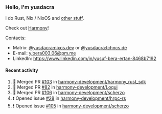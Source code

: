 ### Hello, I'm yusdacra

I do Rust, Nix / NixOS and [other stuff](https://yusdacra.gitlab.io/about).

Check out [Harmony](https://github.com/harmony-development)!

Contacts:
- Matrix: [@yusdacra:nixos.dev](https://matrix.to/#/@yusdacra:nixos.dev) or [@yusdacra:tchncs.de](https://matrix.to/#/@yusdacra:tchncs.de)
- E-mail: y.bera003.06@pm.me
- LinkedIn: https://www.linkedin.com/in/yusuf-bera-ertan-8468b7192

#### Recent activity

<!--START_SECTION:activity-->
1. 🎉 Merged PR [#103](https://github.com/harmony-development/harmony_rust_sdk/pull/103) in [harmony-development/harmony_rust_sdk](https://github.com/harmony-development/harmony_rust_sdk)
2. 🎉 Merged PR [#82](https://github.com/harmony-development/Loqui/pull/82) in [harmony-development/Loqui](https://github.com/harmony-development/Loqui)
3. 🎉 Merged PR [#106](https://github.com/harmony-development/scherzo/pull/106) in [harmony-development/scherzo](https://github.com/harmony-development/scherzo)
4. ❗️ Opened issue [#28](https://github.com/harmony-development/hrpc-rs/issues/28) in [harmony-development/hrpc-rs](https://github.com/harmony-development/hrpc-rs)
5. ❗️ Opened issue [#105](https://github.com/harmony-development/scherzo/issues/105) in [harmony-development/scherzo](https://github.com/harmony-development/scherzo)
<!--END_SECTION:activity-->
